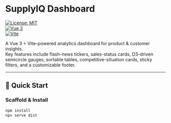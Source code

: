 # SupplyIQ Dashboard

[![License: MIT](https://img.shields.io/badge/License-MIT-blue.svg)](LICENSE)  
[![Vue 3](https://img.shields.io/badge/vue-3.x-brightgreen)](https://vuejs.org/)  
[![Vite](https://img.shields.io/badge/vite-4.x-blue)](https://vitejs.dev/)

A Vue 3 + Vite–powered analytics dashboard for product & customer insights.  
Key features include flash-news tickers, sales-status cards, D3-driven semicircle gauges, sortable tables, competitive-situation cards, sticky filters, and a customizable footer.

---

## 🚀 Quick Start

### Scaffold & Install

```bash
npm install
npx serve dist